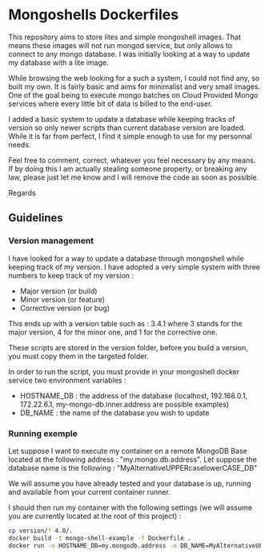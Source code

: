 # Mongoshells Dockerfiles
This repository aims to store lites and simple mongoshell images. That means these images will not run mongod service, but only allows to connect to any mongo database. I was initially looking at a way to update my database with a lite image. 

While browsing the web looking for a such a system, I could not find any, so built my own. It is fairly basic and aims for minimalist and very small images. One of the goal being to execute mongo batches on Cloud Provided Mongo services where every little bit of data is billed to the end-user.

I added a basic system to update a database while keeping tracks of version so only newer scripts than current database version are loaded. While it is far from perfect, I find it simple enough to use for my personnal needs. 

Feel free to comment, correct, whatever you feel necessary by any means.
If by doing this I am actually stealing someone property, or breaking any law, please just let me know and I will remove the code as soon as possible.

Regards

## Guidelines

### Version management

I have looked for a way to update a database through mongoshell while keeping track of my version. I have adopted a very simple system with three numbers to keep track of my version : 

- Major version (or build)
- Minor version (or feature)
- Corrective version (or bug)

This ends up with a version table such as : 3.4.1 where 3 stands for the major version, 4 for the minor one, and 1 for the corrective one.

These scripts are stored in the version folder, before you build a version, you must copy them in the targeted folder.

In order to run the script, you must provide in your mongoshell docker service two environment variables : 
- HOSTNAME_DB : the address of the database (localhost, 192.168.0.1, 172.22.6.1, my-mongo-db.inner.address are possible examples)
- DB_NAME : the name of the database you wish to update

### Running exemple
Let suppose I want to execute my container on a remote MongoDB Base located at the following address : "my.mongo.db.address".
Let suppose the database name is the following : "MyAlternativeUPPERcaselowerCASE_DB"

We will assume you have already tested and your database is up, running and available from your current container runner.

I should then run my container with the following settings (we will assume you are currently located at the root of this project) : 

```bash
cp version/* 4.0/.
docker build -t mongo-shell-example -f Dockerfile .
docker run -e HOSTNAME_DB=my.mongodb.address -e DB_NAME=MyAlternativeUPPERcaselowerCASE_DB mongo-shell-example
```
